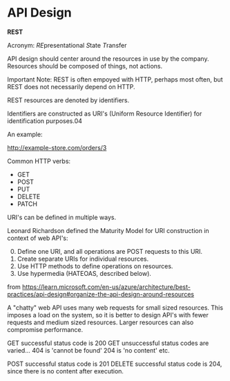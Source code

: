 # API Design

**REST**

Acronym: *RE*presentational *S*tate *T*ransfer

API design should center around the resources in use by the company. Resources should be composed of things, not actions.  

Important Note: REST is often empoyed with HTTP, perhaps most often, but REST does not necessarily depend on HTTP. 

REST resources are denoted by identifiers.

Identifiers are constructed as URI's (Uniform Resource Identifier) for identification purposes.04

An example:

http://example-store.com/orders/3

Common HTTP verbs: 

- GET 
- POST
- PUT
- DELETE
- PATCH

URI's can be defined in multiple ways.

Leonard Richardson defined the Maturity Model for URI construction in context of web API's:

0. Define one URI, and all operations are POST requests to this URI.
1. Create separate URIs for individual resources.
2. Use HTTP methods to define operations on resources.
3. Use hypermedia (HATEOAS, described below).

from https://learn.microsoft.com/en-us/azure/architecture/best-practices/api-design#organize-the-api-design-around-resources

A "chatty" web API uses many web requests for small sized resources.  This imposes a load on the system, so it is better to design API's with fewer requests and medium sized resources.  Larger resources can also compromise performance.

GET successful status code is 200 
GET unsuccessful status codes are varied...
404 is 'cannot be found'
204 is 'no content'
etc.

POST successful status code is 201
DELETE successful status code is 204, since there is no content after execution.



